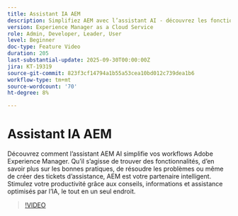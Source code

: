 ```yaml
---
title: Assistant IA AEM
description: Simplifiez AEM avec l’assistant AI - découvrez les fonctionnalités, les bonnes pratiques et corrigez les problèmes tout en améliorant la productivité grâce à la prise en charge optimisée par l’IA.
version: Experience Manager as a Cloud Service
role: Admin, Developer, Leader, User
level: Beginner
doc-type: Feature Video
duration: 205
last-substantial-update: 2025-09-30T00:00:00Z
jira: KT-19319
source-git-commit: 823f3cf14794a1b55a53cea10bd012c739dea1b6
workflow-type: tm+mt
source-wordcount: '70'
ht-degree: 8%

---
```



# Assistant IA AEM

Découvrez comment l’assistant AEM AI [](https://experienceleague.adobe.com/en/docs/experience-manager-cloud-service/content/ai-in-aem/ai-assistant/ai-assistant-in-aem#) simplifie vos workflows Adobe Experience Manager. Qu’il s’agisse de trouver des fonctionnalités, d’en savoir plus sur les bonnes pratiques, de résoudre les problèmes ou même de créer des tickets d’assistance, AEM est votre partenaire intelligent. Stimulez votre productivité grâce aux conseils, informations et assistance optimisés par l’IA, le tout en un seul endroit.

>[!VIDEO](https://video.tv.adobe.com/v/3475357/?learn=on&enablevpops)
